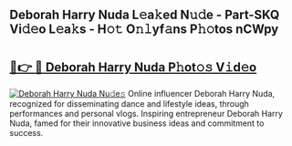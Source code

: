 ## Deborah Harry Nuda L𝚎a𝚔ed N𝚞𝚍e - Part-SKQ Vi𝚍𝚎o L𝚎a𝚔s - H𝚘𝚝 O𝚗𝚕yf𝚊ns P𝚑𝚘tos nCWpy

# <h2><a href="http://kf48ln.oniu.top/?m=Deborah+Harry+Nuda">🔗👉 🔴 Deborah Harry Nuda P𝚑ot𝚘𝚜 V𝚒d𝚎o</a></h2>

[![Deborah Harry Nuda Nu𝚍e𝚜](https://i.imgur.com/0qMVB7G.gif)](http://kf48ln.oniu.top/?m=Deborah+Harry+Nuda)
Online influencer Deborah Harry Nuda, recognized for disseminating dance and lifestyle ideas, through performances and personal vlogs. Inspiring entrepreneur Deborah Harry Nuda, famed for their innovative business ideas and commitment to success.  
